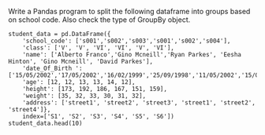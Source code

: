 Write a Pandas program to split the following dataframe into groups based on school code. Also check the type of GroupBy object.

```
student_data = pd.DataFrame({
    'school_code': ['s001','s002','s003','s001','s002','s004'],
    'class': ['V', 'V', 'VI', 'VI', 'V', 'VI'],
    'name': ['Alberto Franco','Gino Mcneill','Ryan Parkes', 'Eesha Hinton', 'Gino Mcneill', 'David Parkes'],
    'date_Of_Birth ': ['15/05/2002','17/05/2002','16/02/1999','25/09/1998','11/05/2002','15/09/1997'],
    'age': [12, 12, 13, 13, 14, 12],
    'height': [173, 192, 186, 167, 151, 159],
    'weight': [35, 32, 33, 30, 31, 32],
    'address': ['street1', 'street2', 'street3', 'street1', 'street2', 'street4']},
    index=['S1', 'S2', 'S3', 'S4', 'S5', 'S6'])
student_data.head(10)
```

